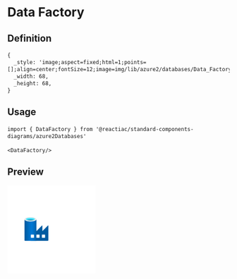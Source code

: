 # Data Factory

## Definition

```
{
  _style: 'image;aspect=fixed;html=1;points=[];align=center;fontSize=12;image=img/lib/azure2/databases/Data_Factory.svg;strokeColor=none;',
  _width: 68,
  _height: 68,
}
```

## Usage

```
import { DataFactory } from '@reactiac/standard-components-diagrams/azure2Databases'

<DataFactory/>
```

## Preview

<img src="./data-factory.png" width="200"/>
